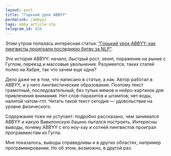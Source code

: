 ```yaml
---
layout: post
title: "Горький урок ABBYY"
permalink: /abbyy/
tags: abby article nlp
telegram_id: 826
---
```


[link]: https://sysblok.ru/blog/gorkij-urok-abbyy-kak-lingvisty-proigrali-poslednjuju-bitvu-za-nlp/

Этим утром попалась интересная статья: ["Горький урок ABBYY: как лингвисты
проиграли последнюю битву за NLP"][link].

Это история ABBYY: начало, быстрый рост, зенит, поражение на рынке с Гуглом,
переезд и массовые увольнения. Разумеется, таких статей полно на Хабре, так что
зачем еще одна?

Дело даже не в том, что написано в статье, а как. Автор работал в ABBYY, и у
него лингвистические образование. Поэтому текст грамотный, последовательный, без
тупых мемов и нейро-картинок для привлечения внимания. Нет слов-паразитов и
штампов; нет воды, налитой чатом-гпт. Читать такой текст сегодня — удовольствие
на уровне физического.

Содержание тоже не уступает: подробно рассказано, чем занимался ABBYY и какую
Вавилонскую башню пытался построить. Интересны выводы, почему ABBYY с его
ноу-хау и сотней лингвистов проиграл программистам из Гугла.

Мне показалось, выводы справедливы и в других областях, например
программировании. Но об этом, возможно, в другой раз.

